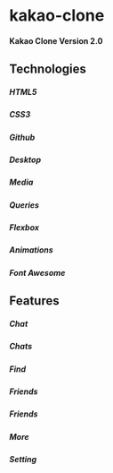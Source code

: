# kakao-clone
#### Kakao Clone Version 2.0
Technologies
------------- 
##### HTML5 
##### CSS3 
##### Github 
##### Desktop 
##### Media 
##### Queries 
##### Flexbox 
##### Animations 
##### Font Awesome

Features
-------------    
##### Chat 
##### Chats 
##### Find 
##### Friends
##### Friends 
##### More
##### Setting

 
